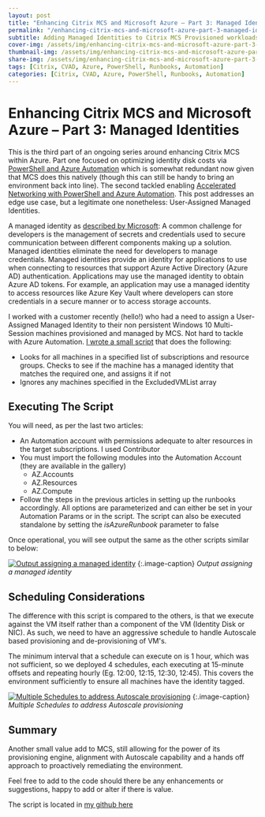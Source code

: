 ```yaml
---
layout: post
title: "Enhancing Citrix MCS and Microsoft Azure – Part 3: Managed Identities"
permalink: "/enhancing-citrix-mcs-and-microsoft-azure-part-3-managed-identities/"
subtitle: Adding Managed Identities to Citrix MCS Provisioned workloads in Microsoft Azure
cover-img: /assets/img/enhancing-citrix-mcs-and-microsoft-azure-part-3-managed-identities/digital_identity.png
thumbnail-img: /assets/img/enhancing-citrix-mcs-and-microsoft-azure-part-3-managed-identities/digital_identity.png
share-img: /assets/img/enhancing-citrix-mcs-and-microsoft-azure-part-3-managed-identities/digital_identity.png
tags: [Citrix, CVAD, Azure, PowerShell, Runbooks, Automation]
categories: [Citrix, CVAD, Azure, PowerShell, Runbooks, Automation]
---
```


# Enhancing Citrix MCS and Microsoft Azure – Part 3: Managed Identities

This is the third part of an ongoing series around enhancing Citrix MCS within Azure. Part one focused on optimizing identity disk costs via [PowerShell and Azure Automation](https://jkindon.com/2020/10/27/enhancing-citrix-mcs-and-microsoft-azure-part-1-identity-disk-cost-optimization/) which is somewhat redundant now given that MCS does this natively (though this can still be handy to bring an environment back into line). The second tackled enabling [Accelerated Networking with PowerShell and Azure Automation](https://jkindon.com/2020/11/10/enhancing-citrix-mcs-and-microsoft-azure-part-2-accelerated-networking/). This post addresses an edge use case, but a legitimate one nonetheless: User-Assigned Managed Identities.

A managed identity as [described by Microsoft](https://docs.microsoft.com/en-us/azure/active-directory/managed-identities-azure-resources/overview): A common challenge for developers is the management of secrets and credentials used to secure communication between different components making up a solution. Managed identities eliminate the need for developers to manage credentials. Managed identities provide an identity for applications to use when connecting to resources that support Azure Active Directory (Azure AD) authentication. Applications may use the managed identity to obtain Azure AD tokens. For example, an application may use a managed identity to access resources like Azure Key Vault where developers can store credentials in a secure manner or to access storage accounts.

I worked with a customer recently (hello!) who had a need to assign a User-Assigned Managed Identity to their non persistent Windows 10 Multi-Session machines provisioned and managed by MCS. Not hard to tackle with Azure Automation. [I wrote a small script](https://github.com/JamesKindon/Citrix/blob/master/Azure/EnableManagedIdentity.ps1) that does the following:

*  Looks for all machines in a specified list of subscriptions and resource groups. Checks to see if the machine has a managed identity that matches the required one, and assigns it if not
*  Ignores any machines specified in the ExcludedVMList array

## Executing The Script

You will need, as per the last two articles:

*  An Automation account with permissions adequate to alter resources in the target subscriptions. I used Contributor
*  You must import the following modules into the Automation Account (they are available in the gallery)
    *  AZ.Accounts
    *  AZ.Resources
    *  AZ.Compute
*  Follow the steps in the previous articles in setting up the runbooks accordingly. All options are parameterized and can either be set in your Automation Params or in the script. The script can also be executed standalone by setting the *isAzureRunbook* parameter to false

Once operational, you will see output the same as the other scripts similar to below:

[![Output assigning a managed identity]({{site.baseurl}}/assets/img/enhancing-citrix-mcs-and-microsoft-azure-part-3-managed-identities/LogOutput.png)](https://github.com/JamesKindon/jkindon.github.io/blob/main{{site.baseurl}}/assets/img/enhancing-citrix-mcs-and-microsoft-azure-part-3-managed-identities/LogOutput.png)
{:.image-caption}
*Output assigning a managed identity*

## Scheduling Considerations

The difference with this script is compared to the others, is that we execute against the VM itself rather than a component of the VM (Identity Disk or NIC). As such, we need to have an aggressive schedule to handle Autoscale based provisioning and de-provisioning of VM's.

The minimum interval that a schedule can execute on is 1 hour, which was not sufficient, so we deployed 4 schedules, each executing at 15-minute offsets and repeating hourly (Eg. 12:00, 12:15, 12:30, 12:45). This covers the environment sufficiently to ensure all machines have the identity tagged.

[![Multiple Schedules to address Autoscale provisioning]({{site.baseurl}}/assets/img/enhancing-citrix-mcs-and-microsoft-azure-part-3-managed-identities/Schedules.png)](https://github.com/JamesKindon/jkindon.github.io/blob/main{{site.baseurl}}/assets/img/enhancing-citrix-mcs-and-microsoft-azure-part-3-managed-identities/Schedules.png)
{:.image-caption}
*Multiple Schedules to address Autoscale provisioning*

## Summary

Another small value add to MCS, still allowing for the power of its provisioning engine, alignment with Autoscale capability and a hands off approach to proactively remediating the environment.

Feel free to add to the code should there be any enhancements or suggestions, happy to add or alter if there is value.

The script is located in [my github here](https://github.com/JamesKindon/Citrix/blob/master/Azure/EnableManagedIdentity.ps1)